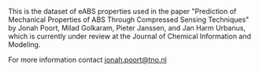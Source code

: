 This is the dataset of eABS properties used in the paper "Prediction of Mechanical Properties of ABS Through Compressed Sensing Techniques" by Jonah Poort, Milad Golkaram, Pieter Janssen, and Jan Harm Urbanus, which is currently under review at the Journal of Chemical Information and Modeling.

For more information contact jonah.poort@tno.nl
